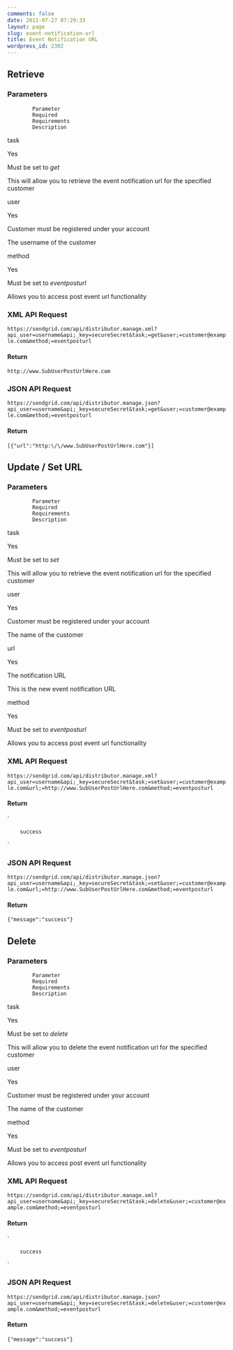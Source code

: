 ```yaml
---
comments: false
date: 2011-07-27 07:29:33
layout: page
slug: event-notification-url
title: Event Notification URL
wordpress_id: 2302
---
```





## Retrieve





### Parameters






		


			Parameter
			Required
			Requirements
			Description
		
		


			
task

			
Yes

			
Must be set to _get_

			
This will allow you to retrieve the event
			notification url for the specified customer

		
		


			
user

			
Yes

			
Customer must be registered under your
			account

			
The username of the customer

		
		


			
method

			
Yes

			
Must be set to _eventposturl_

			
Allows you to access post event url
			functionality

		





### XML API Request



`https://sendgrid.com/api/distributor.manage.xml?api_user=username&api;_key=secureSecret&task;=get&user;=customer@example.com&method;=eventposturl`



#### Return



`
http://www.SubUserPostUrlHere.com
`



### JSON API Request



`https://sendgrid.com/api/distributor.manage.json?api_user=username&api;_key=secureSecret&task;=get&user;=customer@example.com&method;=eventposturl`



#### Return



`[{"url":"http:\/\/www.SubUserPostUrlHere.com"}]`




## Update / Set URL





### Parameters






		


			Parameter
			Required
			Requirements
			Description
		
		


			
task

			
Yes

			
Must be set to _set_

			
This will allow you to retrieve the event
			notification url for the specified customer

		
		


			
user

			
Yes

			
Customer must be registered under your
			account

			
The name of the customer

		
		


			
url

			
Yes

			
The notification URL

			
This is the new event notification URL

		
		


			
method

			
Yes

			
Must be set to _eventposturl_

			
Allows you to access post event url
			functionality

		




### XML API Request




`https://sendgrid.com/api/distributor.manage.xml?api_user=username&api;_key=secureSecret&task;=set&user;=customer@example.com&url;=http://www.SubUserPostUrlHere.com&method;=eventposturl`



#### Return



`

		success

`



### JSON API Request




`https://sendgrid.com/api/distributor.manage.json?api_user=username&api;_key=secureSecret&task;=set&user;=customer@example.com&url;=http://www.SubUserPostUrlHere.com&method;=eventposturl`



#### Return



`{"message":"success"}`




## Delete





### Parameters






		


			Parameter
			Required
			Requirements
			Description
		
		


			
task

			
Yes

			
Must be set to _delete_

			
This will allow you to delete the event
			notification url for the specified customer

		
		


			
user

			
Yes

			
Customer must be registered under your
			account

			
The name of the customer

		
		


			
method

			
Yes

			
Must be set to _eventposturl_

			
Allows you to access post event url
			functionality

		




### XML API Request



`https://sendgrid.com/api/distributor.manage.xml?api_user=username&api;_key=secureSecret&task;=delete&user;=customer@example.com&method;=eventposturl`



#### Return



`

		success

`



### JSON API Request



`https://sendgrid.com/api/distributor.manage.json?api_user=username&api;_key=secureSecret&task;=delete&user;=customer@example.com&method;=eventposturl`



#### Return


`{"message":"success"}`

